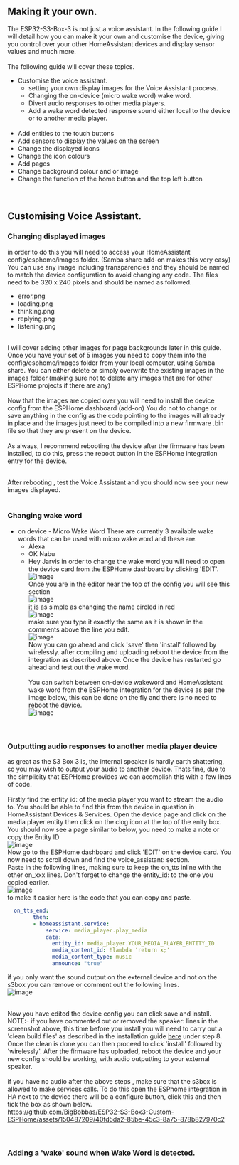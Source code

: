 ## Making it your own.
The ESP32-S3-Box-3 is not just a voice assistant. In the following guide I will detail how you can make it your own and customise the device, giving you control over your other HomeAssistant devices and display sensor values and much more.
<br><br>
The following guide will cover these topics.
* Customise the voice assistant.
   * setting your own display images for the Voice Assistant process.
   * Changing the on-device (micro wake word) wake word.
   * Divert audio responses to other media players.
   * Add a wake word detected response sound either local to the device or to another media player.
<br><br>
* Add entities to the touch buttons
* Add sensors to display the values on the screen
* Change the displayed icons
* Change the icon colours
* Add pages
* Change background colour and or image
* Change the function of the home button and the top left button<br><br><br>

## Customising Voice Assistant.
### Changing displayed images
in order to do this you will need to access your HomeAssistant config/esphome/images folder. (Samba share add-on makes this very easy)
You can use any image including transparencies and they should be named to match the device configuration to avoid changing any code. The files need to be 320 x 240 pixels and should be named as followed.
* error.png
* loading.png
* thinking.png
* replying.png
* listening.png
  <br><br>
  
I will cover adding other images for page backgrounds later in this guide.
Once you have your set of 5 images you need to copy them into the config/esphome/images folder from your local computer, using Samba share. You can either delete or simply overwrite the existing images in the images folder.(making sure not to delete any images that are for other ESPHome projects if there are any)<br><br>
Now that the images are copied over you will need to install the device config from the ESPHome dashboard (add-on) You do not to change or save anything in the config as the code pointing to the images will already in place and the images just need to be compiled into a new firmware .bin file so that they are present on the device.<br><br>
As always, I recommend rebooting the device after the firmware has been installed, to do this, press the reboot button in the ESPHome integration entry for the device.<br><br>
  
After rebooting , test the Voice Assistant and you should now see your new images displayed.<br><br>
### Changing wake word
* on device - Micro Wake Word
There are currently 3 available wake words that can be used with micro wake word and these are.
  * Alexa
  * OK Nabu
  * Hey Jarvis
in order to change the wake word you will need to open the device card from the ESPHome dashboard by clicking 'EDIT'.<br>
![image](https://github.com/BigBobbas/ESP32-S3-Box3-Custom-ESPHome/assets/150487209/8ef00b76-0d09-4692-9005-75fefb9349e7)<br>
Once you are in the editor near the top of the config you will see this section<br>![image](https://github.com/BigBobbas/ESP32-S3-Box3-Custom-ESPHome/assets/150487209/0fe31a1e-093f-4b11-a651-5457a2f54b92)<br>
it is as simple as changing the name circled in red <br>![image](https://github.com/BigBobbas/ESP32-S3-Box3-Custom-ESPHome/assets/150487209/5e8899d3-7c6e-4c4d-be83-fc39876d6210)<br>
make sure you type it exactly the same as it is shown in the comments above the line you edit.<br>
![image](https://github.com/BigBobbas/ESP32-S3-Box3-Custom-ESPHome/assets/150487209/a1825d9a-706a-43e2-81d4-d9a82b2a7f4b)<br>
Now you can go ahead and click 'save' then 'install' followed by wirelessly. after compiling and uploading reboot the device from the integration as described above. Once the device has restarted go ahead and test out the wake word.<br><br>
You can switch between on-device wakeword and HomeAssistant wake word from the ESPHome integration for the device as per the image below, this can be done on the fly and there is no need to reboot the device.<br>
![image](https://github.com/BigBobbas/ESP32-S3-Box3-Custom-ESPHome/assets/150487209/5d5265fe-7692-4419-a636-6248c371cc1e)
<br><br><br>
### Outputting audio responses to another media player device
as great as the S3 Box 3 is, the internal speaker is hardly earth shattering, so you may wish to output your audio to another device. Thats fine, due to the simplicity that ESPHome provides we can acomplish this with a few lines of code.<br><br>
Firstly find the entity_id: of the media player you want to stream the audio to. You should be able to find this from the device in question in HomeAssistant Devices & Services. Open the device page and click on the media player entity then click on the clog icon at the top of the enity box. You should now see a page similar to below, you need to make a note or copy the 
Entity ID <br>![image](https://github.com/BigBobbas/ESP32-S3-Box3-Custom-ESPHome/assets/150487209/ff31a6ea-86f9-4483-a06e-c7b19ae64e77)<br>
Now go to the ESPHome dashboard and click 'EDIT' on the device card. You now need to scroll down and find the voice_assistant: section.<br>
Paste in the following lines, making sure to keep the on_tts inline with the other on_xxx lines.
Don't forget to change the entity_id: to the one you copied earlier.<br>
![image](https://github.com/BigBobbas/ESP32-S3-Box3-Custom-ESPHome/assets/150487209/27c16c06-304d-41a9-b9bb-945de94ed5cf)<br>
to make it easier here is the code that you can copy and paste.<br>
```yaml
  on_tts_end:
        then:
        - homeassistant.service:
            service: media_player.play_media
            data:
              entity_id: media_player.YOUR_MEDIA_PLAYER_ENTITY_ID
              media_content_id: !lambda 'return x;'
              media_content_type: music
              announce: "true"
```
if you only want the sound output on the external device and not on the s3box you can remove or comment out the following lines.<br>
![image](https://github.com/BigBobbas/ESP32-S3-Box3-Custom-ESPHome/assets/150487209/d72e1bc8-6100-4d8e-ae1c-9cf630c785c4)<br><br>

Now you have edited the device config you can click save and install. NOTE:- if you have commented out or removed the speaker: lines in the screenshot above, this time before you install you will need to carry out a 'clean build files' as described in the installation guide [here](<https://github.com/BigBobbas/ESP32-S3-Box3-Custom-ESPHome/blob/main/instructions/installation%20guide.md>) under step 8.<br>
Once the clean is done you can then proceed to click 'install' followed by 'wirelessly'. After the firmware has uploaded, reboot the device and your new config should be working, with audio outputting to your external speaker.<br><br>
if you have no audio after the above steps , make sure that the s3box is allowed to make services calls. To do this open the ESPhome integration in HA next to the device there will be a configure button, click this and then tick the box as shown below.<br>
https://github.com/BigBobbas/ESP32-S3-Box3-Custom-ESPHome/assets/150487209/40fd5da2-85be-45c3-8a75-878b827970c2<br><br><br>

### Adding a 'wake' sound when Wake Word is detected.








